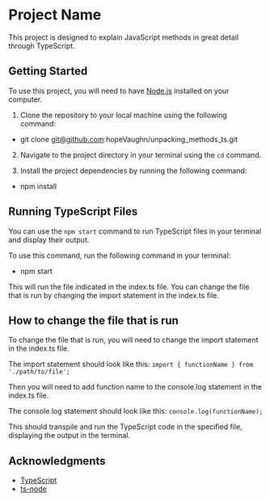 # Project Name

This project is designed to explain JavaScript methods in great detail through TypeScript.

## Getting Started

To use this project, you will need to have [Node.js](https://nodejs.org/en/) installed on your computer.

1. Clone the repository to your local machine using the following command:

- git clone git@github.com:hopeVaughn/unpacking_methods_ts.git

2. Navigate to the project directory in your terminal using the `cd` command.

3. Install the project dependencies by running the following command:

- npm install

## Running TypeScript Files

You can use the `npm start` command to run TypeScript files in your terminal and display their output.

To use this command, run the following command in your terminal:

- npm start

This will run the file indicated in the index.ts file. You can change the file that is run by changing the import statement in the index.ts file.

## How to change the file that is run

To change the file that is run, you will need to change the import statement in the index.ts file.

The import statement should look like this:
`import { functionName } from './path/to/file';`

Then you will need to add function name to the console.log statement in the index.ts file.

The console.log statement should look like this:
`console.log(functionName);`

This should transpile and run the TypeScript code in the specified file, displaying the output in the terminal.

## Acknowledgments

- [TypeScript](https://www.typescriptlang.org/)
- [ts-node](https://github.com/TypeStrong/ts-node)
